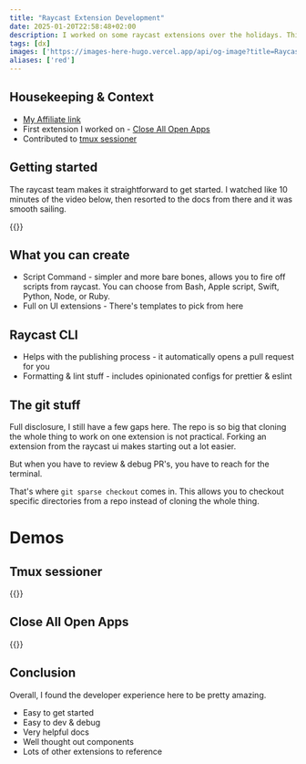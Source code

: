 ```yaml
---
title: "Raycast Extension Development"
date: 2025-01-20T22:58:48+02:00
description: I worked on some raycast extensions over the holidays. This note shares some of my experiences
tags: [dx]
images: ['https://images-here-hugo.vercel.app/api/og-image?title=Raycast+Extension+Development']
aliases: ['red']
---
```


## Housekeeping & Context

- [My Affiliate link](https://www.raycast.com/?via=guide)
- First extension I worked on - [Close All Open Apps](https://www.raycast.com/guide/close-apps)
- Contributed to [tmux sessioner](https://www.raycast.com/louishuyng/tmux-sessioner)

## Getting started
The raycast team makes it straightforward to get started. I watched like 10 minutes of the video below, then resorted to the docs from there and it was smooth sailing.

{{<youtube YPGU-pB5JgY>}}

## What you can create
- Script Command - simpler and more bare bones, allows you to fire off scripts from raycast. 
You can choose from Bash, Apple script, Swift, Python, Node, or Ruby.
- Full on UI extensions - There's templates to pick from here

## Raycast CLI
- Helps with the publishing process - it automatically opens a pull request for you
- Formatting & lint stuff - includes opinionated configs for prettier & eslint

## The git stuff
Full disclosure, I still have a few gaps here. The repo is so big that cloning the whole thing to work on one 
extension is not practical. Forking an extension from the raycast ui makes starting out a lot easier.

But when you have to review & debug PR's, you have to reach for the terminal.

That's where `git sparse checkout` comes in. This allows you to checkout specific directories from a repo
instead of cloning the whole thing.

# Demos

## Tmux sessioner
{{<youtube OoOND8Cq4kM>}}

## Close All Open Apps

{{<youtube cwjrNU1adIc>}}

## Conclusion
Overall, I found the developer experience here to be pretty amazing. 
- Easy to get started
- Easy to dev & debug
- Very helpful docs
- Well thought out components
- Lots of other extensions to reference